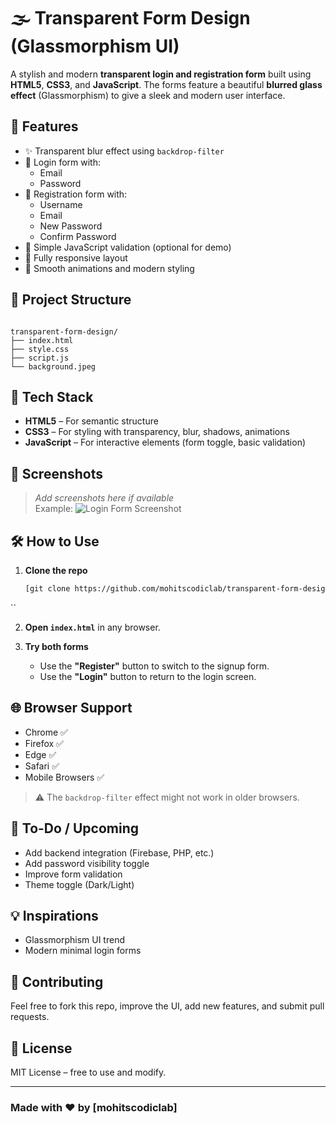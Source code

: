 # 🌫️ Transparent Form Design (Glassmorphism UI)

A stylish and modern **transparent login and registration form** built using **HTML5**, **CSS3**, and **JavaScript**. The forms feature a beautiful **blurred glass effect** (Glassmorphism) to give a sleek and modern user interface.

## 🚀 Features

- ✨ Transparent blur effect using `backdrop-filter`
- 🔐 Login form with:
  - Email
  - Password
- 📝 Registration form with:
  - Username
  - Email
  - New Password
  - Confirm Password
- 🧠 Simple JavaScript validation (optional for demo)
- 📱 Fully responsive layout
- 🎨 Smooth animations and modern styling

## 📂 Project Structure

```

transparent-form-design/
├── index.html
├── style.css
├── script.js
└── background.jpeg

````

## 🧪 Tech Stack

- **HTML5** – For semantic structure
- **CSS3** – For styling with transparency, blur, shadows, animations
- **JavaScript** – For interactive elements (form toggle, basic validation)

## 📸 Screenshots

> _Add screenshots here if available_  
> Example:
> ![Login Form Screenshot](assets/screenshot-login.png)

## 🛠️ How to Use

1. **Clone the repo**
   ```bash
   [git clone https://github.com/mohitscodiclab/transparent-form-design.git](https://github.com/Mohitscodiclab/HTML/blob/main/Adv_login_page/readme.md)
``

2. **Open `index.html`** in any browser.

3. **Try both forms**

   * Use the **"Register"** button to switch to the signup form.
   * Use the **"Login"** button to return to the login screen.

## 🌐 Browser Support

* Chrome ✅
* Firefox ✅
* Edge ✅
* Safari ✅
* Mobile Browsers ✅

> ⚠️ The `backdrop-filter` effect might not work in older browsers.

## 📌 To-Do / Upcoming

* Add backend integration (Firebase, PHP, etc.)
* Add password visibility toggle
* Improve form validation
* Theme toggle (Dark/Light)

## 💡 Inspirations

* Glassmorphism UI trend
* Modern minimal login forms

## 🤝 Contributing

Feel free to fork this repo, improve the UI, add new features, and submit pull requests.

## 📄 License

MIT License – free to use and modify.

---

### Made with ❤️ by \[mohitscodiclab]

```

